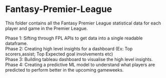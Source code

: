 # Fantasy-Premier-League

This folder contains all the Fantasy Premier League statistical data for each player and game in the Premier League. 

Phase 1: Sifting through FPL APIs to get data into a single readable dataframe.<br>
Phase 2: Creating high level insights for a dashboard (Ex: Top scorers,assist; Top Expected goal involvements etc)<br>
Phase 3: Building tableau dashboard to visualise the high level insights.<br>
Phase 4: Creating a predictive ML model to understand what players are predicted to perform better in the upcoming gameweeks.<br>
